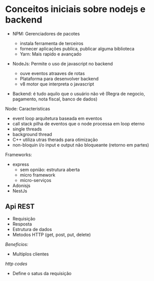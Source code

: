 
# Conceitos iniciais sobre nodejs e backend

- NPM: Gerenciadores de pacotes
  - instala ferramenta de terceiros
  - fornecer aplicações publica, publicar alguma biblioteca
  - Yarn: Mais rapido e avançado
  
- NodeJs: Permite o uso de javascript no backend 
  - ouve eventos atraaves de rotas
  - Plataforma para desenvolver backend
  - v8 motor que interpreta o javascript

- Backend: é tudo aquilo que o usuário não vê (Regra de negocio, pagamento, nota fiscal, banco de dados)


Node: Caracteristicas
- event loop arquitetura baseada em eventos
- call stack pilha de eventos que o node processa em loop eterno
- single threads
- background thread
- C++ utiliza utras therads para otimização
- non-bloquin i/o input e output não bloqueante (retorno em partes)

Frameworks:
- express
  - sem opnião: estrutura aberta
  - micro framework
  - micro-serviços
- Adonisjs
- NestJs
  
## Api REST
- Requisição 
- Resposta
- Estrutura de dados
- Metodos HTTP (get, post, put, delete)

*Beneficios:* 
- Multiplos clientes

*http codes*
- Define o satus da requisição

